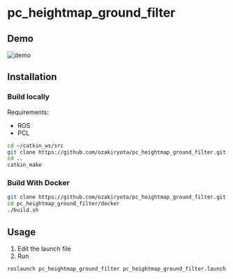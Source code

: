 # pc_heightmap_ground_filter

## Demo
![demo](https://user-images.githubusercontent.com/37431972/158047203-0c343126-d70b-4611-a68d-e1d4658c838d.png)

## Installation 
### Build locally
Requirements:
* ROS
* PCL

```bash
cd ~/catkin_ws/src
git clone https://github.com/ozakiryota/pc_heightmap_ground_filter.git
cd ..
catkin_make
```

### Build With Docker
```bash
git clone https://github.com/ozakiryota/pc_heightmap_ground_filter.git
cd pc_heightmap_ground_filter/docker
./build.sh
```

## Usage
1. Edit the launch file
1. Run
```bash
roslaunch pc_heightmap_ground_filter pc_heightmap_ground_filter.launch
```
